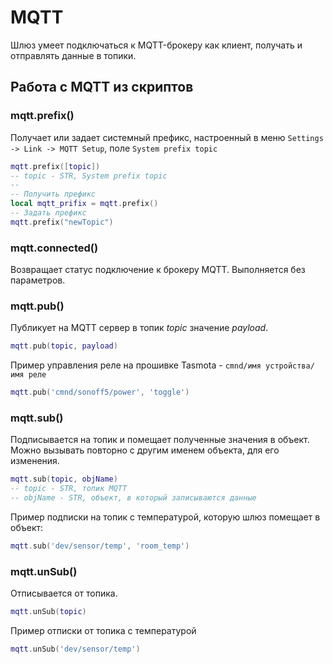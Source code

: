 # MQTT

Шлюз умеет подключаться к MQTT-брокеру как клиент, получать и отправлять данные в топики.

## Работа с MQTT из скриптов

### mqtt.prefix()

Получает или задает системный префикс, настроенный в меню `Settings -> Link -> MQTT Setup`, поле `System prefix topic`

```lua
mqtt.prefix([topic])
-- topic - STR, System prefix topic
--
-- Получить префикс
local mqtt_prifix = mqtt.prefix()
-- Задать префикс
mqtt.prefix("newTopic")
```

### mqtt.connected()

Возвращает статус подключение к брокеру MQTT. Выполняется без параметров.

### mqtt.pub()

Публикует на MQTT сервер в топик _topic_ значение _payload_.

```lua
mqtt.pub(topic, payload)
```

Пример управления реле на прошивке Tasmota - `cmnd/имя устройства/имя реле`

```lua
mqtt.pub('cmnd/sonoff5/power', 'toggle')
```

### mqtt.sub()

Подписывается на топик и помещает полученные значения в объект. Можно вызывать повторно с другим именем объекта, для его изменения.

```lua
mqtt.sub(topic, objName)
-- topic - STR, топик MQTT
-- objName - STR, объект, в который записываются данные
```

Пример подписки на топик с температурой, которую шлюз помещает в объект:

```lua
mqtt.sub('dev/sensor/temp', 'room_temp')
```

### mqtt.unSub()

Отписывается от топика.

```lua
mqtt.unSub(topic)
```

Пример отписки от топика с температурой

```lua
mqtt.unSub('dev/sensor/temp')
```
